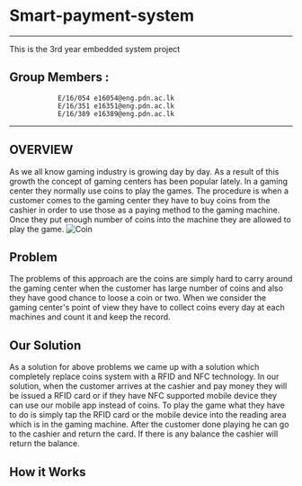 # Smart-payment-system
---
This is the 3rd year embedded system project
## Group Members : 
                E/16/054 e16054@eng.pdn.ac.lk
                E/16/351 e16351@eng.pdn.ac.lk
                E/16/389 e16389@eng.pdn.ac.lk
---

## OVERVIEW
  As we all know gaming industry is growing day by day. As a result of this growth the concept of gaming centers has been popular lately. In a gaming center they normally use coins to play the games. The procedure is when a customer comes to the gaming center they have to buy coins from the cashier in order to use those as a paying method to the gaming machine. Once they put enough number of coins into the machine they are allowed to play the game.
  ![Coin](https://feels.pdn.ac.lk/pluginfile.php/32250/mod_forum/post/5519/Screenshot%20%2810%29.png)
 
  
## Problem
  The problems of this approach are the coins are simply hard to carry around the gaming center when the customer has large number of coins and also they have good chance to loose a coin or two. When we consider the gaming center's point of view they have to collect coins every day at each machines and count it and keep the record.

## Our Solution
  As a solution for above problems we came up with a solution which completely replace coins system with a RFID and NFC technology. In our solution, when the customer arrives at the cashier and pay money they will be issued a RFID card or if they have NFC supported mobile device they can use our mobile app instead of coins. To play the game what they have to do is simply tap the RFID card or the mobile device into the reading area which is in the gaming machine. After the customer done playing he can go to the cashier and return the card. If there is any balance the cashier will return the balance.
  
## How it Works
